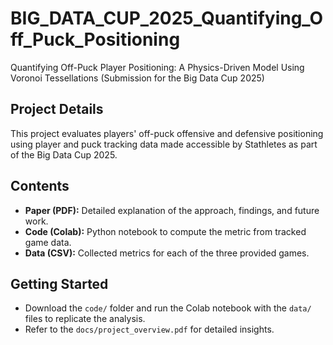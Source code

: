 # BIG_DATA_CUP_2025_Quantifying_Off_Puck_Positioning
Quantifying Off-Puck Player Positioning: A Physics-Driven Model Using Voronoi Tessellations (Submission for the Big Data Cup 2025)

## Project Details
This project evaluates players' off-puck offensive and defensive positioning using player and puck tracking data made accessible by Stathletes as part of the Big Data Cup 2025.

## Contents
- **Paper (PDF):** Detailed explanation of the approach, findings, and future work.
- **Code (Colab):** Python notebook to compute the metric from tracked game data.
- **Data (CSV):** Collected metrics for each of the three provided games.

## Getting Started
- Download the `code/` folder and run the Colab notebook with the `data/` files to replicate the analysis.
- Refer to the `docs/project_overview.pdf` for detailed insights.
